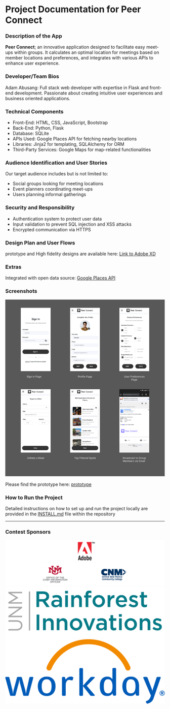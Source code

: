 # Project Documentation for Peer Connect


### Description of the App
**Peer Connect**; an innovative application designed to facilitate easy meet-ups within groups. It calculates an optimal location for meetings based on member locations and preferences, and integrates with various APIs to enhance user experience.

### Developer/Team Bios
Adam Abusang: Full stack web developer with expertise in Flask and front-end development. Passionate about creating intuitive user experiences and business oriented applications.

### Technical Components
- Front-End: HTML, CSS, JavaScript, Bootstrap
- Back-End: Python, Flask
- Database: SQLite
- APIs Used: Google Places API for fetching nearby locations
- Libraries: Jinja2 for templating, SQLAlchemy for ORM
- Third-Party Services: Google Maps for map-related functionalities

### Audience Identification and User Stories
Our target audience includes but is not limited to:

- Social groups looking for meeting locations
- Event planners coordinating meet-ups
- Users planning informal gatherings


### Security and Responsibility
- Authentication system to protect user data
- Input validation to prevent SQL injection and XSS attacks
- Encrypted communication via HTTPS

### Design Plan and User Flows
prototype and High fidelity designs are available here: [Link to Adobe XD](https://xd.adobe.com/view/195e26ca-f45c-46eb-a256-67380c655524-4c0d/)

### Extras
Integrated with open data source: [Google Places API](https://developers.google.com/maps/documentation/places/web-service/overview)


### Screenshots
![Demo files](app/static/images/peerConnect01.png)

Please find the prototype here: [prototype](https://xd.adobe.com/view/195e26ca-f45c-46eb-a256-67380c655524-4c0d/)


### How to Run the Project
Detailed instructions on how to set up and run the project locally are provided in the [INSTALL.md](INSTALL.md) file within the repository

------
### Contest Sponsors
![Adobe XD](app/static/images/adobe.png) 
![Alt](app/static/images/sp2.png)
![Alt](app/static/images/sp3.png) 
![Alt](app/static/images/sp4.png) 